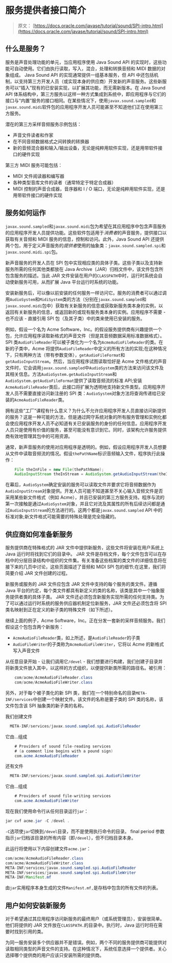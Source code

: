 # 服务提供者接口简介

> 原文： [https://docs.oracle.com/javase/tutorial/sound/SPI-intro.html](https://docs.oracle.com/javase/tutorial/sound/SPI-intro.html)

## 什么是服务？

服务是声音处理功能的单元，当应用程序使用 Java Sound API 的实现时，这些功能可自动使用。它们由执行读取，写入，混合，处理和转换音频和 MIDI 数据的对象组成。 Java Sound API 的实现通常提供一组基本服务，但 API 中还包括机制，以支持第三方开发人员（或实现本身的供应商）开发新的声音服务。这些新服务可以“插入”现有的已安装实现，以扩展其功能，而无需新版本。在 Java Sound API 体系结构中，第三方服务以这样一种方式集成到系统中，即应用程序与它们的接口与“内置”服务的接口相同。在某些情况下，使用`javax.sound.sampled`和`javax.sound.midi`软件包的应用程序开发人员可能甚至不知道他们正在使用第三方服务。

潜在的第三方采样音频服务示例包括：

*   声音文件读者和作家
*   在不同音频数据格式之间转换的转换器
*   新的音频混合器和输入/输出设备，无论是纯粹用软件实现，还是用带软件接口的硬件实现

第三方 MIDI 服务可能包括：

*   MIDI 文件阅读器和编写器
*   各种类型音库文件的读者（通常特定于特定合成器）
*   MIDI 控制的声音合成器，音序器和 I / O 端口，无论是纯粹用软件实现，还是用带软件接口的硬件实现

## 服务如何运作

`javax.sound.sampled`和`javax.sound.midi`包为希望在其应用程序中包含声音服务的应用程序开发人员提供功能。这些软件包适用于*消费者*的声音服务，提供接口以获取有关音频和 MIDI 服务的信息，控制和访问。此外，Java Sound API 还提供两个包，用于定义声音服务的*提供者*使用的抽象类：`javax.sound.sampled.spi`和`javax.sound.midi.spi`包。

新声音服务的开发人员在 SPI 包中实现相应类的具体子类。这些子类以及支持新服务所需的任何其他类都放在 Java Archive（JAR）归档文件中，该文件包含所包含服务的描述。当此 JAR 文件安装在用户的`CLASSPATH`中时，运行时系统会自动使新服务可用，从而扩展 Java 平台运行时系统的功能。

安装新服务后，可以像以前安装的任何服务一样访问它。服务的消费者可以通过调用`AudioSystem`和`MidiSystem`类的方法（分别在`javax.sound.sampled`和`javax.sound.midi`包中）获取有关新服务的信息或获取新服务类本身的实例，以返回有关新服务的信息，或返回新的或现有服务类本身的实例。应用程序不需要 - 也不应该 - 直接引用 SPI 包（及其子类）中的类来使用已安装的服务。

例如，假设一个名为 Acme Software，Inc。的假设服务提供商有兴趣提供一个包，允许应用程序读取新格式的声音文件（但是其音频数据采用标准数据格式）。 SPI 类`AudioFileReader`可以被子类化为一个名为`AcmeAudioFileReader`的类。在新的子类中，Acme 将提供`AudioFileReader`中定义的所有方法的实现;在这种情况下，只有两种方法（带有参数变体），`getAudioFileFormat`和`getAudioInputStream`。然后，当应用程序试图读取恰好是 Acme 文件格式的声音文件时，它会调用`javax.sound.sampled`中`AudioSystem`类的方法来访问该文件及其相关信息。方法`AudioSystem.getAudioInputStream`和`AudioSystem.getAudioFileFormat`提供了读取音频流的标准 API;安装`AcmeAudioFileReader`类后，此接口将扩展为透明地支持新文件类型。应用程序开发人员不需要直接访问新注册的 SPI 类：`AudioSystem`对象方法将查询传递给已安装的`AcmeAudioFileReader`类。

拥有这些“工厂”课程有什么意义？为什么不允许应用程序开发人员直接访问新提供的服务？这是一种可能的方法，但是通过网守系统对象的所有服务管理和实例化都会使应用程序开发人员不必知道有关已安装服务的身份的任何信息。应用程序开发人员只是使用有价值的服务，甚至可能没有意识到它。同时，该架构允许服务提供商有效地管理其包中的可用资源。

通常，新声音服务的使用对应用程序是透明的。例如，假设应用程序开发人员想要从文件中读取音频流的情况。假设`thePathName`标识音频输入文件，程序执行此操作：

```java
    File theInFile = new File(thePathName);
    AudioInputStream theInStream = AudioSystem.getAudioInputStream(theInFile); 

```

在幕后，`AudioSystem`确定安装的服务可以读取文件并要求它将音频数据作为`AudioInputStream`对象提供。开发人员可能不知道甚至不关心输入音频文件是否采用某些新文件格式（例如 Acme），并且已安装的第三方服务支持。程序与流的第一次接触是通过`AudioSystem`对象，并且它对流及其属性的所有后续访问都是通过`AudioInputStream`的方法进行的。这两个都是`javax.sound.sampled` API 中的标准对象;新文件格式可能需要的特殊处理是完全隐藏的。

## 供应商如何准备新服务

服务提供商在特殊格式的 JAR 文件中提供新服务，这些文件将安装在用户系统上 Java 运行时将找到它们的目录中。 JAR 文件是存档文件，每个文件包含可以在存档中的分层目录结构中组织的文件集。有关准备这些档案的类文件的详细信息将在接下来的几页中讨论，这些页面描述了音频和 MIDI SPI 包的细节;在这里，我们将简要介绍 JAR 文件创建的过程。

新服务或服务的 JAR 文件应包含 JAR 文件中支持的每个服务的类文件。遵循 Java 平台的约定，每个类文件都具有新定义的类的名称，该类是其中一个抽象服务提供者类的具体子类。 JAR 文件还必须包含新服务实现所需的任何支持类。为了可以通过运行时系统的服务供应器机制定位新服务，JAR 文件还必须包含将 SPI 类名映射到正在定义的新子类的特殊文件（如下所述）。

继续上面的例子，A​​cme Software，Inc。正在分发一套新的采样音频服务。我们假设这个包包含两个新服务：

*   `AcmeAudioFileReader`类，如上所述，是`AudioFileReader`的子类
*   `AudioFileWriter`的子类称为`AcmeAudioFileWriter`，它将以 Acme 的新格式写入声音文件

从任意目录开始 - 让我们调用它`/devel` - 我们想要进行构建，我们创建子目录并将新类文件放入其中，以这样的方式组织，以便提供新类所需的路径名。被引用：

```java
    com/acme/AcmeAudioFileReader.class
    com/acme/AcmeAudioFileWriter.class

```

另外，对于每个被子类化的新 SPI 类，我们在一个特别命名的目录`META-INF/services`中创建一个映射文件。该文件的名称是要子类的 SPI 类的名称，该文件包含该 SPI 抽象类的新子类的名称。

我们创建文件

```java
  META-INF/services/javax.sound.sampled.spi.AudioFileReader

```

它由...组成

```java
    # Providers of sound file-reading services 
    # (a comment line begins with a pound sign)
    com.acme.AcmeAudioFileReader

```

还有文件

```java
  META-INF/services/javax.sound.sampled.spi.AudioFileWriter

```

它由...组成

```java
    # Providers of sound file-writing services 
    com.acme.AcmeAudioFileWriter

```

现在我们使用命令行从任何目录运行`jar`：

```java
jar cvf acme.jar -C /devel .

```

`-C`选项使`jar`切换到`/devel`目录，而不是使用执行命令的目录。 final period 参数指示`jar`归档该目录的所有内容（即`/devel`），但不归档目录本身。

此运行将使用以下内容创建文件`acme.jar`：

```java
com/acme/AcmeAudioFileReader.class
com/acme/AcmeAudioFileWriter.class
META-INF/services/javax.sound.sampled.spi.AudioFileReader
META-INF/services/javax.sound.sampled.spi.AudioFileWriter
META-INF/Manifest.mf

```

由`jar`实用程序本身生成的文件`Manifest.mf,`是存档中包含的所有文件的列表。

## 用户如何安装新服务

对于希望通过其应用程序访问新服务的最终用户（或系统管理员），安装很简单。他们将提供的 JAR 文件放在`CLASSPATH.`的目录中。执行时，Java 运行时将在需要时找到引用的类。

为同一服务安装多个供应器并不是错误。例如，两个不同的服务提供商可能提供对读取相同类型的声音文件的支持。在这种情况下，系统任意选择一个提供者。关心选择哪个提供商的用户应该只安装所需的提供商。